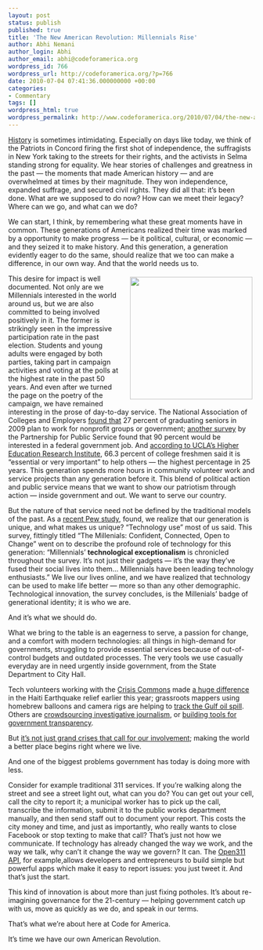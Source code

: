 ```yaml
---
layout: post
status: publish
published: true
title: 'The New American Revolution: Millennials Rise'
author: Abhi Nemani
author_login: Abhi
author_email: abhi@codeforamerica.org
wordpress_id: 766
wordpress_url: http://codeforamerica.org/?p=766
date: 2010-07-04 07:41:36.000000000 +00:00
categories:
- Commentary
tags: []
wordpress_html: true
wordpress_permalink: http://www.codeforamerica.org/2010/07/04/the-new-american-revolution-millennials-rise/
---
```


<p><a href="http://codeforamerica.org/binary-art/">History</a> is sometimes intimidating. Especially on days like today, we think of the Patriots in Concord firing the first shot of independence, the suffragists in New York taking to the streets for their rights, and the activists in Selma standing strong for equality. We hear stories of challenges and greatness in the past — the moments that made American history — and are overwhelmed at times by their magnitude. They won independence, expanded suffrage, and secured civil rights. They did all that: it’s been done. What are we supposed to do now? How can we meet their legacy? Where can we go, and what can we do?</p>
<p>We can start, I think, by remembering what these great moments have in common. These generations of Americans realized their time was marked by a opportunity to make progress — be it political, cultural, or economic — and they seized it to make history. And this generation, a generation evidently eager to do the same, should realize that we too can make a difference, in our own way. And that the world needs us to.</p>
<p><img align="right" alt="" class="alignright" hspace="5" src="http://farm1.static.flickr.com/29/55713741_411c597937.jpg" style="margin-left: 15px;" title="Courtesy, MalNino @ Flickr" vspace="5" width="250"/>This desire for impact is well documented. Not only are we Millennials interested in the world around us, but we are also committed to being involved positively in it. The former is strikingly seen in the impressive participation rate in the past election. Students and young adults were engaged by both parties, taking part in campaign activities and voting at the polls at the highest rate in the past 50 years. And even after we turned the page on the poetry of the campaign, we have remained interesting in the prose of day-to-day service. The National Association of Colleges and Employers <a href="http://www.google.com/url?q=http%3A%2F%2Fpreview.bloomberg.com%2Fapps%2Fnews%3Fpid%3Dnewsarchive%26sid%3Da.uf9rb_0Dv8&amp;sa=D&amp;sntz=1&amp;usg=AFQjCNEO7odHsU_udS1byYlYxazEU93ODA">found that</a> 27 percent of graduating seniors in 2009 plan to work for nonprofit groups or government; <a href="http://www.google.com/url?q=http%3A%2F%2Fwww.encyclopedia.com%2Fdoc%2F1P2-20225647.html&amp;sa=D&amp;sntz=1&amp;usg=AFQjCNFAlSS4W5Nt1ON91n72Vl8OhOz2yw">another survey</a> by the Partnership for Public Service found that 90 percent would be interested in a federal government job. And <a href="http://www.nationalservice.gov/about/newsroom/releases_detail.asp?tbl_pr_id=258">according to UCLA’s Higher Education Research Institute</a>, 66.3 percent of college freshmen said it is “essential or very important” to help others — the highest percentage in 25 years. This generation spends more hours in community volunteer work and service projects than any generation before it. This blend of political action and public service means that we want to show our patriotism through action — inside government and out. We want to serve our country.</p>
<p>But the nature of that service need not be defined by the traditional models of the past. As a <a href="http://www.google.com/url?q=http%3A%2F%2Fpewresearch.org%2Fpubs%2F1501%2Fmillennials-new-survey-generational-personality-upbeat-open-new-ideas-technology-bound&amp;sa=D&amp;sntz=1&amp;usg=AFQjCNE788TblfXTF6m7MMOv2aSIa0Hx8g">recent Pew study</a>, found, we realize that our generation is unique, and what makes us unique? “Technology use” most of us said. This survey, fittingly titled “The Millenials: Confident, Connected, Open to Change” went on to describe the profound role of technology for this generation: “Millennials’ <strong>technological exceptionalism</strong> is chronicled throughout the survey. It’s not just their gadgets — it’s the way they’ve fused their social lives into them… Millennials have been leading technology enthusiasts.” We live our lives online, and we have realized that technology can be used to make life better — more so than any other demographic. Technological innovation, the survey concludes, is the Millenials’ badge of generational identity; it is who we are.</p>
<p>And it’s what we should do.</p>
<p>What we bring to the table is an eagerness to serve, a passion for change, and a comfort with modern technologies: all things in high-demand for governments, struggling to provide essential services because of out-of-control budgets and outdated processes. The very tools we use casually everyday are in need urgently inside government, from the State Department to City Hall.</p>
<p>Tech volunteers working with the <a href="http://crisiscommons.org/">Crisis Commons</a> made <a href="http://www.nytimes.com/2010/02/04/technology/personaltech/04volunteer.html">a huge difference</a> in the Haiti Earthquake relief earlier this year; grassroots mappers using homebrew balloons and camera rigs are helping to <a href="http://www.cnn.com/2010/TECH/05/06/crowdsource.gulf.oil/index.html">track the Gulf oil spill</a>. Others are <a href="http://spot.us/">crowdsourcing investigative journalism</a>, or <a href="http://sunlightlabs.com/">building tools for government transparency</a>.</p>
<p>But <a href="http://codeforamerica.org/2010/06/30/on-government-big-and-small-and-weeding/">it’s not just grand crises that call for our involvement</a>; making the world a better place begins right where we live.</p>
<p>And one of the biggest problems government has today is doing more with less.</p>
<p>Consider for example traditional 311 services. If you’re walking along the street and see a street light out, what can you do? You can get out your cell, call the city to report it; a municipal worker has to pick up the call, transcribe the information, submit it to the public works department manually, and then send staff out to document your report. This costs the city money and time, and just as importantly, who really wants to close Facebook or stop texting to make that call? That’s just not how we communicate. If technology has already changed the way we work, and the way we talk, why can’t it change the way we govern? It can. The <a href="http://open311.org/2010/03/san-francisco-launches-its-open311-api/">Open311 API</a>, for example,allows developers and entrepreneurs to build simple but powerful apps which make it easy to report issues: you just tweet it. And that’s just the start.</p>
<p>This kind of innovation is about more than just fixing potholes. It’s about re-imagining governance for the 21-century — helping government catch up with us, move as quickly as we do, and speak in our terms.</p>
<p>That’s what we’re about here at Code for America.</p>
<p>It’s time we have our own American Revolution.</p>
